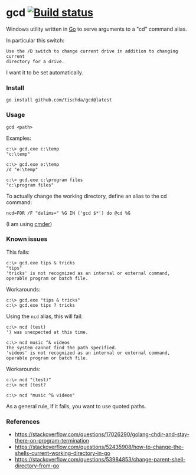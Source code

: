 ﻿# gcd [![Build status](https://ci.appveyor.com/api/projects/status/n3oqlhfscxyuhvcq?svg=true)](https://ci.appveyor.com/project/tischda/gcd)

Windows utility written in [Go](https://www.golang.org) to serve arguments to a "cd" command alias.

In particular this switch:

	Use the /D switch to change current drive in addition to changing current
	directory for a drive.

I want it to be set automatically.


### Install

~~~
go install github.com/tischda/gcd@latest
~~~

### Usage

~~~
gcd <path>
~~~

Examples:

~~~
c:\> gcd.exe c:\temp
"c:\temp"

c:\> gcd.exe e:\temp
/d "e:\temp"

c:\> gcd.exe c:\program files
"c:\program files"
~~~

To actually change the working directory, define an alias to the cd command:

~~~
ncd=FOR /F "delims=" %G IN ('gcd $*') do @cd %G
~~~

(I am using [cmder](https://cmder.net/))


### Known issues

This fails:

~~~
c:\> gcd.exe tips & tricks
"tips"
'tricks' is not recognized as an internal or external command,
operable program or batch file.
~~~

Workarounds:

~~~
c:\> gcd.exe "tips & tricks"
c:\> gcd.exe tips ? tricks
~~~

Using the `ncd` alias, this will fail:

~~~
c:\> ncd (test)
') was unexpected at this time.

c:\> ncd music ^& videos
The system cannot find the path specified.
'videos' is not recognized as an internal or external command,
operable program or batch file.
~~~

Workarounds:

~~~
c:\> ncd "(test)"
c:\> ncd (test?

c:\> ncd "music ^& videos"
~~~

As a general rule, if it fails, you want to use quoted paths.


### References

* https://stackoverflow.com/questions/17026290/golang-chdir-and-stay-there-on-program-termination
* https://stackoverflow.com/questions/52435908/how-to-change-the-shells-current-working-directory-in-go
* https://stackoverflow.com/questions/53984853/change-parent-shell-directory-from-go
